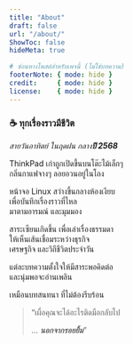 ```yaml
---
title: "About"
draft: false
url: "/about/"
ShowToc: false
hideMeta: true

# ซ่อนหางโพสต์สำหรับเพจนี้ (ไม่ใช่บทความ)
footerNote: { mode: hide }
credit:     { mode: hide }
license:    { mode: hide }
---
```


### ☕ ทุกเรื่องราวมีชีวิต



*สายวันอาทิตย์ ในฤดฝน กลาง**ปี 2568*** 

ThinkPad เก่าถูกเปิดขึ้นบนโต๊ะไม้เล็กๆ   
กลิ่นกาแฟจางๆ ลอยอวนอยู่ในโถง

หน้าจอ Linux สว่างขึ้นกลางห้องเงียบ  
เพื่อบันทึกเรื่องราวที่ไหล   
มาตามอารมณ์ และมุมมอง

สาระเซียนเกิดขึ้น เพื่อเล่าเรื่องธรรมดา  
ให้เห็นเส้นเชื่อมระหว่างธุรกิจ  
เศรษฐกิจ และวิถีชีวิตประจำวัน



แต่ละบทความตั้งใจให้มีสาระพอคิดต่อ  
และนุ่มพอจะอ่านเพลิน  

เหมือนบทสนทนา ที่ไม่ต้องรีบร้อน  




>“เผื่อคุณจะได้อะไรติดมือกลับไป
>
>… ***นอกจากรอยยิ้ม***”
